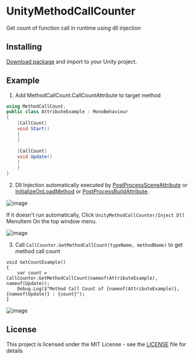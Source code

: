 # UnityMethodCallCounter
Get count of function call in runtime using dll injection

## Installing

[Download package](https://github.com/kdw9502/UnityMethodCallCounter/releases/download/1.0.0/UnityFunctionCallCounter.unitypackage) and import to your Unity project.

## Example

1. Add MethodCallCount.CallCountAttribute to target method

```c#
using MethodCallCount;
public class AttributeExample : MonoBehaviour
{    
    [CallCount]
    void Start()
    {
    }

    [CallCount]
    void Update()
    {
    }
}

```


2. Dll Injection automatically executed by [PostProcessSceneAttribute](https://docs.unity3d.com/ScriptReference/Callbacks.PostProcessSceneAttribute.html) or [InitializeOnLoadMethod](https://docs.unity3d.com/ScriptReference/InitializeOnLoadMethodAttribute.html) or [PostProcessBuildAttribute](https://docs.unity3d.com/ScriptReference/Callbacks.PostProcessBuildAttribute.html). 

![image](https://user-images.githubusercontent.com/21076531/184492767-88fd2dbd-c231-44e2-b494-f7469893815e.png)

If it doesn't run automatically, Click `UnityMethodCallCounter/Inject Dll` MenuItem On the top window menu.

![image](https://user-images.githubusercontent.com/21076531/184492821-3fedc151-4b76-4e71-bcea-51a3c5ae0e75.png)

3. Call `CallCounter.GetMethodCallCount(typeName, methodName)` to get method call count

```
void GetCountExample()
{
    var count = CallCounter.GetMethodCallCount(nameof(AttributeExample), nameof(Update));
    Debug.Log($"Method Call Count of {nameof(AttributeExample)}, {nameof(Update)} : {count}");
}
```

![image](https://user-images.githubusercontent.com/21076531/184493039-b5fbdf6f-a771-4fde-839b-3eb2632e1b7e.png)

## License

This project is licensed under the MIT License - see the [LICENSE](LICENSE) file for details
